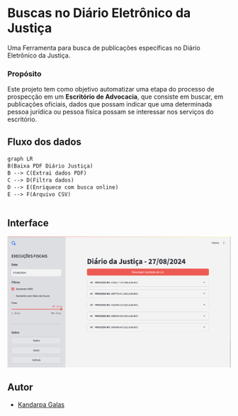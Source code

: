 **Buscas no Diário Eletrônico da Justiça**
=====================================
Uma Ferramenta para busca de publicações específicas no Diário Eletrônico da Justiça.

### Propósito

Este projeto tem como objetivo automatizar uma etapa do processo de prospecção em um **Escritório de Advocacia**, que consiste em buscar, em publicações oficiais, dados que possam indicar que uma determinada pessoa jurídica ou pessoa física possam se interessar nos serviços do escritório.

## Fluxo dos dados

```mermaid
graph LR
B(Baixa PDF Diário Justiça)
B --> C(Extrai dados PDF)
C --> D(Filtra dados) 
D --> E(Enriquece com busca online)
E --> F(Arquivo CSV)


```

## Interface
![Interface](src/imgs/interface.png)

## Autor
* [Kandarpa Galas](https://github.com/kandarpagalas/) 

